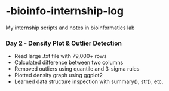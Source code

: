 # -bioinfo-internship-log
My internship scripts and notes in bioinformatics lab

### Day 2 - Density Plot & Outlier Detection
- Read large .txt file with 79,000+ rows
- Calculated difference between two columns
- Removed outliers using quantile and 3-sigma rules
- Plotted density graph using ggplot2
- Learned data structure inspection with summary(), str(), etc.

